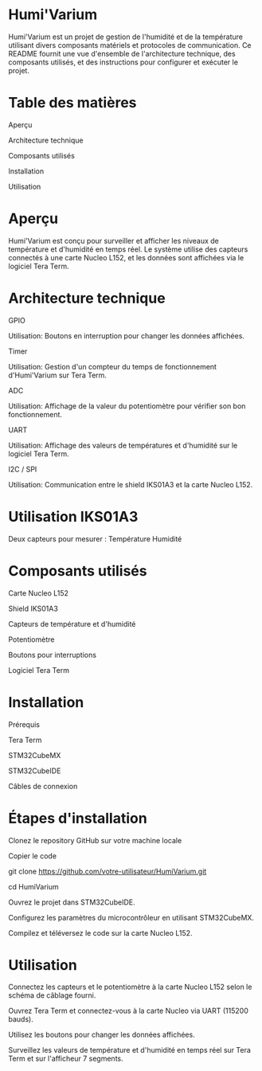 # Humi'Varium
Humi'Varium est un projet de gestion de l'humidité et de la température utilisant divers composants matériels et protocoles de communication. Ce README fournit une vue d'ensemble de l'architecture technique, des composants utilisés, et des instructions pour configurer et exécuter le projet.

# Table des matières

Aperçu

Architecture technique

Composants utilisés

Installation

Utilisation

# Aperçu
Humi'Varium est conçu pour surveiller et afficher les niveaux de température et d'humidité en temps réel. Le système utilise des capteurs connectés à une carte Nucleo L152, et les données sont affichées via le logiciel Tera Term.

# Architecture technique

GPIO

Utilisation: Boutons en interruption pour changer les données affichées.

Timer

Utilisation: Gestion d'un compteur du temps de fonctionnement d'Humi'Varium sur Tera Term.

ADC

Utilisation: Affichage de la valeur du potentiomètre pour vérifier son bon fonctionnement.

UART

Utilisation: Affichage des valeurs de températures et d'humidité sur le logiciel Tera Term.

I2C / SPI

Utilisation: Communication entre le shield IKS01A3 et la carte Nucleo L152.

# Utilisation IKS01A3

Deux capteurs pour mesurer :
Température
Humidité

# Composants utilisés

Carte Nucleo L152

Shield IKS01A3

Capteurs de température et d'humidité

Potentiomètre

Boutons pour interruptions

Logiciel Tera Term

# Installation

Prérequis

Tera Term

STM32CubeMX

STM32CubeIDE

Câbles de connexion

# Étapes d'installation

Clonez le repository GitHub sur votre machine locale

Copier le code

git clone https://github.com/votre-utilisateur/HumiVarium.git

cd HumiVarium

Ouvrez le projet dans STM32CubeIDE.

Configurez les paramètres du microcontrôleur en utilisant STM32CubeMX.

Compilez et téléversez le code sur la carte Nucleo L152.

# Utilisation

Connectez les capteurs et le potentiomètre à la carte Nucleo L152 selon le schéma de câblage fourni.

Ouvrez Tera Term et connectez-vous à la carte Nucleo via UART (115200 bauds).

Utilisez les boutons pour changer les données affichées.

Surveillez les valeurs de température et d'humidité en temps réel sur Tera Term et sur l'afficheur 7 segments.

